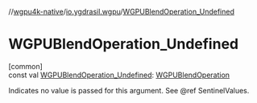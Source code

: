 //[wgpu4k-native](../../index.md)/[io.ygdrasil.wgpu](index.md)/[WGPUBlendOperation_Undefined](-w-g-p-u-blend-operation_-undefined.md)

# WGPUBlendOperation_Undefined

[common]\
const val [WGPUBlendOperation_Undefined](-w-g-p-u-blend-operation_-undefined.md): [WGPUBlendOperation](-w-g-p-u-blend-operation/index.md)

Indicates no value is passed for this argument. See @ref SentinelValues.